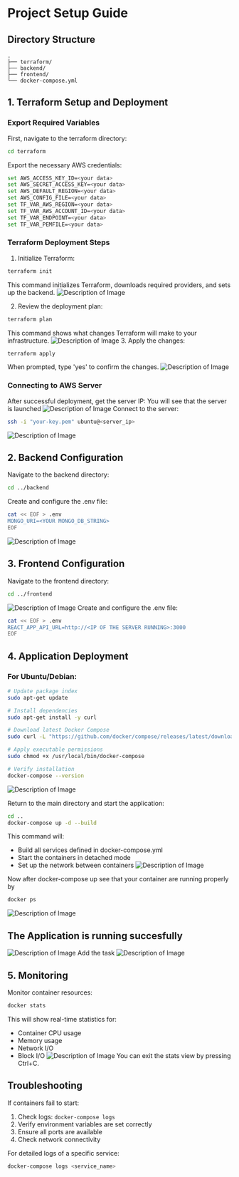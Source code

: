 # Project Setup Guide

## Directory Structure
```
.
├── terraform/
├── backend/
├── frontend/
└── docker-compose.yml
```

## 1. Terraform Setup and Deployment

### Export Required Variables
First, navigate to the terraform directory:
```bash
cd terraform
```

Export the necessary AWS credentials:
```bash
set AWS_ACCESS_KEY_ID=<your data>
set AWS_SECRET_ACCESS_KEY=<your data>
set AWS_DEFAULT_REGION=<your data>
set AWS_CONFIG_FILE=<your data>
set TF_VAR_AWS_REGION=<your data>
set TF_VAR_AWS_ACCOUNT_ID=<your data>
set TF_VAR_ENDPOINT=<your data>
set TF_VAR_PEMFILE=<your data>
```

### Terraform Deployment Steps

1. Initialize Terraform:
```bash
terraform init
```
This command initializes Terraform, downloads required providers, and sets up the backend.
![Description of Image](assets/image.jpg)

2. Review the deployment plan:
```bash
terraform plan
```
This command shows what changes Terraform will make to your infrastructure.
![Description of Image](assets/image1.jpg)
3. Apply the changes:
```bash
terraform apply
```
When prompted, type 'yes' to confirm the changes.
![Description of Image](assets/image2.jpg)

### Connecting to AWS Server
After successful deployment, get the server IP:
You will see that the server is launched 
![Description of Image](assets/image3.jpg)
Connect to the server:
```bash
ssh -i "your-key.pem" ubuntu@<server_ip>
```
![Description of Image](assets/image6.jpg)

## 2. Backend Configuration

Navigate to the backend directory:
```bash
cd ../backend
```

Create and configure the .env file:
```bash
cat << EOF > .env
MONGO_URI=<YOUR MONGO_DB_STRING>
EOF
```
![Description of Image](assets/image7.jpg)

## 3. Frontend Configuration

Navigate to the frontend directory:
```bash
cd ../frontend
```
![Description of Image](assets/image8.jpg)
Create and configure the .env file:
```bash
cat << EOF > .env
REACT_APP_API_URL=http://<IP OF THE SERVER RUNNING>:3000
EOF
```

## 4. Application Deployment

### For Ubuntu/Debian:
```bash
# Update package index
sudo apt-get update

# Install dependencies
sudo apt-get install -y curl

# Download latest Docker Compose
sudo curl -L "https://github.com/docker/compose/releases/latest/download/docker-compose-$(uname -s)-$(uname -m)" -o /usr/local/bin/docker-compose

# Apply executable permissions
sudo chmod +x /usr/local/bin/docker-compose

# Verify installation
docker-compose --version
```

![Description of Image](assets/image9.jpg)

Return to the main directory and start the application: 
```bash 
cd .. 
docker-compose up -d --build 
``` 
 
This command will: 
- Build all services defined in docker-compose.yml 
- Start the containers in detached mode 
- Set up the network between containers 
![Description of Image](assets/image10.jpg)


Now after docker-compose up see that your container are running properly by 
```bash
docker ps
```
![Description of Image](assets/image11.jpg)

## The Application is running succesfully 
![Description of Image](assets/image11.jpg)
Add the task
![Description of Image](assets/image13.jpg)


## 5. Monitoring 
 
Monitor container resources: 
```bash 
docker stats 
``` 
 
This will show real-time statistics for: 
- Container CPU usage 
- Memory usage 
- Network I/O 
- Block I/O 
 ![Description of Image](assets/image12.jpg)
You can exit the stats view by pressing Ctrl+C. 
 
## Troubleshooting 
 
If containers fail to start: 
1. Check logs: `docker-compose logs` 
2. Verify environment variables are set correctly 
3. Ensure all ports are available 
4. Check network connectivity 
 
For detailed logs of a specific service: 
```bash 
docker-compose logs <service_name>
```